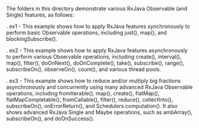 The folders in this directory demonstrate various RxJava Observable
(and Single) features, as follows:

. ex1 - This example shows how to apply RxJava features synchronously
        to perform basic Observable operations, including just(),
        map(), and blockingSubscribe().

. ex2 - This example shows how to apply RxJava features asynchronously
        to perform various Observable operations, including create(),
        interval(), map(), filter(), doOnNext(), doOnComplete(),
        take(), subscribe(), range(), subscribeOn(), observeOn(),
        count(), and various thread pools.

. ex3 - This example shows how to reduce and/or multiply big fractions
        asynchronously and concurrently using many advanced RxJava
        Observable operations, including fromIterable(), map(),
        create(), flatMap(), flatMapCompletable(), fromCallable(),
        filter(), reduce(), collectInto(), subscribeOn(),
        onErrorReturn(), and Schedulers.computation().  It also shows
        advanced RxJava Single and Maybe operations, such as
        ambArray(), subscribeOn(), and doOnSuccess().

